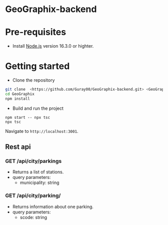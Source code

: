 # GeoGraphix-backend

# Pre-requisites

- Install [Node.js](https://nodejs.org/en/) version 16.3.0 or highter.


# Getting started

- Clone the repository

```bash
git clone  <https://github.com/Guray00/GeoGraphix-backend.git> <GeoGraphix>
cd GeoGraphix
npm install
```

- Build and run the project

```
npm start -- npx tsc
npx tsc
```

Navigate to `http://localhost:3001`.

<!--
# TypeScript + Node 
.

## Getting TypeScript

Add Typescript to project `npm`.

```
npm install -D typescript
```

## Building the project



### Configuring TypeScript compilation
-->

## Rest api

### GET /api/city/parkings

- Returns a list of stations.
- query parameters:
	- municipality: string

### GET /api/city/parking/

- Returns information about one parking.
- query parameters:
	- scode: string


